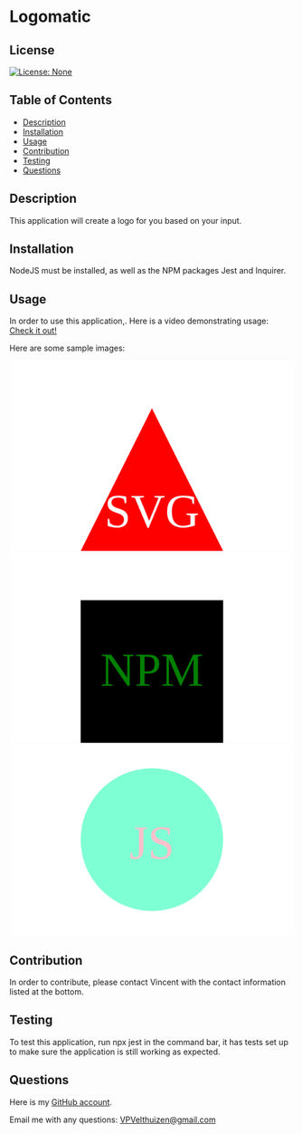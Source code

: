 # Logomatic

## License
[![License: None](https://img.shields.io/badge/License-None-brightgreen)](https://opensource.org/licenses/None)

## Table of Contents
- [Description](#description)
- [Installation](#installation)
- [Usage](#usage)
- [Contribution](#contribution)
- [Testing](#testing)
- [Questions](#questions)

## Description
This application will create a logo for you based on your input.

## Installation
NodeJS must be installed, as well as the NPM packages Jest and Inquirer.

## Usage
In order to use this application,. Here is a video demonstrating usage: [Check it out!](https://app.screencastify.com/v2/manage/videos/OPXNjfNZ98GEyjpursSV)

Here are some sample images:

![Sample 1](./examples/sample1.svg)
![Sample 2](./examples/sample2.svg)
![Sample 3](./examples/sample3.svg)


## Contribution
In order to contribute, please contact Vincent with the contact information listed at the bottom.

## Testing
To test this application, run npx jest in the command bar, it has tests set up to make sure the application is still working as expected.

## Questions
Here is my [GitHub account](https://github.com/VPVelthuizen).

Email me with any questions: [VPVelthuizen@gmail.com](mailto:VPVelthuizen@gmail.com)